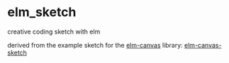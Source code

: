 # elm_sketch
creative coding sketch with elm

derived from the example sketch for the [elm-canvas](https://package.elm-lang.org/packages/joakin/elm-canvas/latest/) library: [elm-canvas-sketch](https://github.com/joakin/elm-canvas-sketch)
